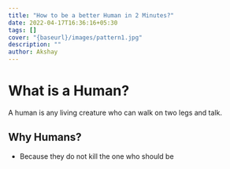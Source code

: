 ```yaml
---
title: "How to be a better Human in 2 Minutes?"
date: 2022-04-17T16:36:16+05:30
tags: []
cover: "{baseurl}/images/pattern1.jpg"
description: ""
author: Akshay
---
```


# What is a Human?

A human is any living creature who can walk on two legs and talk.

## Why Humans?

- Because they do not kill the one who should be